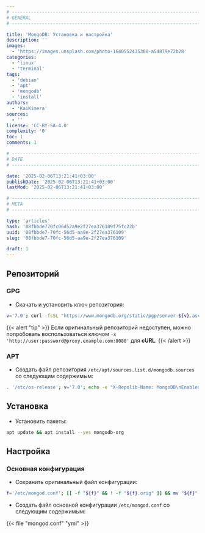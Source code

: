 ```yaml
---
# -------------------------------------------------------------------------------------------------------------------- #
# GENERAL
# -------------------------------------------------------------------------------------------------------------------- #

title: 'MongoDB: Установка и настройка'
description: ''
images:
  - 'https://images.unsplash.com/photo-1640552435388-a54879e72b28'
categories:
  - 'linux'
  - 'terminal'
tags:
  - 'debian'
  - 'apt'
  - 'mongodb'
  - 'install'
authors:
  - 'KaiKimera'
sources:
  - ''
license: 'CC-BY-SA-4.0'
complexity: '0'
toc: 1
comments: 1

# -------------------------------------------------------------------------------------------------------------------- #
# DATE
# -------------------------------------------------------------------------------------------------------------------- #

date: '2025-02-06T13:21:41+03:00'
publishDate: '2025-02-06T13:21:41+03:00'
lastMod: '2025-02-06T13:21:41+03:00'

# -------------------------------------------------------------------------------------------------------------------- #
# META
# -------------------------------------------------------------------------------------------------------------------- #

type: 'articles'
hash: '08fbbde770fc06d52a9e2f27ea376109f75fc22b'
uuid: '08fbbde7-70fc-56d5-aa9e-2f27ea376109'
slug: '08fbbde7-70fc-56d5-aa9e-2f27ea376109'

draft: 1
---
```




<!--more-->

## Репозиторий

### GPG

- Скачать и установить ключ репозитория:

```bash
v='7.0'; curl -fsSL "https://www.mongodb.org/static/pgp/server-${v}.asc" | gpg --dearmor -o '/etc/apt/keyrings/mongodb.gpg'
```

{{< alert "tip" >}}
Если оригинальный репозиторий недоступен, можно попробовать воспользоваться ключом `-x 'http://user:password@proxy.example.com:8080'` для **cURL**.
{{< /alert >}}

### APT

- Создать файл репозитория `/etc/apt/sources.list.d/mongodb.sources` со следующим содержимым:

```bash
. '/etc/os-release'; v='7.0'; echo -e "X-Repolib-Name: MongoDB\nEnabled: yes\nTypes: deb\nURIs: http://repo.mongodb.org/apt/${ID}\n#URIs: https://mirror.yandex.ru/mirrors/repo.mongodb.org/apt/${ID}\nSuites: ${VERSION_CODENAME}/mongodb-org/${v}\nComponents: main\nArchitectures: $( dpkg --print-architecture )\nSigned-By: /etc/apt/keyrings/mongodb.gpg\n" | tee '/etc/apt/sources.list.d/mongodb.sources'
```

## Установка

- Установить пакеты:

```bash
apt update && apt install --yes mongodb-org
```

## Настройка

### Основная конфигурация

- Сохранить оригинальный файл конфигурации:

```bash
f='/etc/mongod.conf'; [[ -f "${f}" && ! -f "${f}.orig" ]] && mv "${f}" "${f}.orig"
```

- Создать файл основной конфигурации `/etc/mongod.conf` со следующим содержимым:

{{< file "mongod.conf" "yml" >}}

